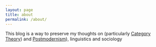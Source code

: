 ```yaml
---
layout: page
title: about
permalink: /about/
---
```


This blog is a way to preserve my thoughts on (particularly [Category Theory](https://ncatlab.org/nlab/show/HomePage)) and [Postmodernism](https://plato.stanford.edu/entries/postmodernism/)), linguistics and sociology